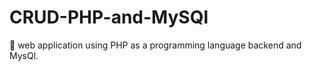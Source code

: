 # CRUD-PHP-and-MySQl
:date: web application using PHP as a programming language backend and MysQl.

